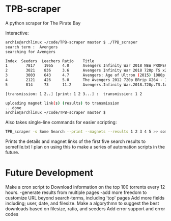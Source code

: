 # TPB-scraper
A python scraper for The Pirate Bay

Interactive:
```bash
archie@archlinux ~/code/TPB-scraper master $ ./TPB_scraper
search term :  Avengers
searching for Avengers 

Index  Seeders  Leachers Ratio    Title
1        7817    1965    4.0      Avengers Infinity War 2018 NEW PROPER 720p HD-CAM X264 HQ-CPG
2        3021    836     3.6      Avengers Infinity War 2018 720p TS x264 AAC TiTAN
3        3003    643     4.7      Avengers: Age of Ultron (2015) 1080p BrRip x264 - YIFY
4        2121    426     5.0      The Avengers 2012 720p BRrip X264 - 1GB - YIFY
5        814     73      11.2     Avengers.Infinity War.2018.720p.TS.1xBet

[transmission: 1 2..] [print: 1 2 3...] :  transmission: 1 2

uploading magnet link(s) (results) to transmission
...done
archie@archlinux ~/code/TPB-scraper master $   
```

Also takes single-line commands for easier scripting:
```bash
TPB_scraper -s Some Search --print --magnets --results 1 2 3 4 5 >> somefile.txt
```
Prints the details and magnet links of the first five search results to somefile.txt
I plan on using this to make a series of automation scripts in the future.

# Future Development
Make a cron script to Download information on the top 100 torrents every 12 hours.
  -generate results from multiple pages
  -add more freedom to customize URL beyond search-terms, including 'top' pages
Add more fields including; user, date, and filesize.
Make a algorythmn to suggest the best downloads based on filesize, ratio, and seeders
Add error support and error codes


